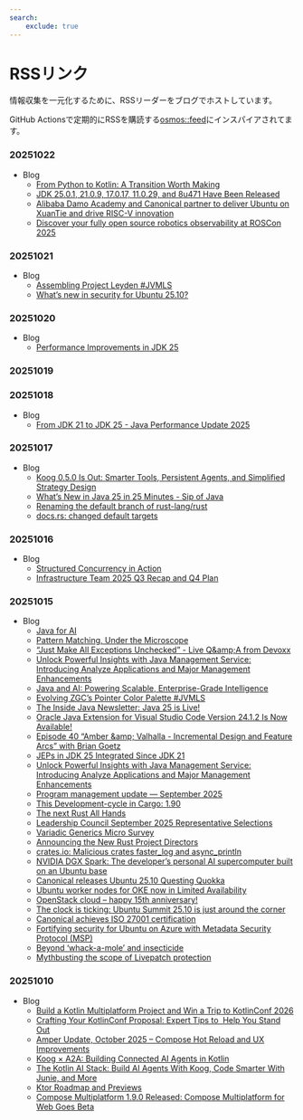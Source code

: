 ```yaml
---
search:
    exclude: true
---
```


# RSSリンク

情報収集を一元化するために、RSSリーダーをブログでホストしています。

GitHub Actionsで定期的にRSSを購読する[osmos::feed](https://github.com/osmoscraft/osmosfeed)にインスパイアされてます。

### 20251022

- Blog
    - [From Python to Kotlin: A Transition Worth Making](https://blog.jetbrains.com/kotlin/2025/10/from-python-to-kotlin-a-transition-worth-making/)
    - [JDK 25.0.1, 21.0.9, 17.0.17, 11.0.29, and 8u471 Have Been Released](https://blogs.oracle.com/java/post/jdk-2501-2109-17017-11029-and-8u471-have-been-released)
    - [Alibaba Damo Academy and Canonical partner to deliver Ubuntu on XuanTie and drive RISC-V innovation](https://ubuntu.com//blog/alibaba-damo-academy-and-canonical)
    - [Discover your fully open source robotics observability at ROSCon 2025](https://ubuntu.com//blog/roscon-2025)


### 20251021

- Blog
    - [Assembling Project Leyden #JVMLS](https://inside.java/2025/10/21/jvmls-assembling-project-leyden/)
    - [What’s new in security for Ubuntu 25.10?](https://ubuntu.com//blog/ubuntu-25-10-security-updates)


### 20251020

- Blog
    - [Performance Improvements in JDK 25](https://inside.java/2025/10/20/jdk-25-performance-improvements/)


### 20251019


### 20251018

- Blog
    - [From JDK 21 to JDK 25 - Java Performance Update 2025](https://inside.java/2025/10/18/devoxxbelgium-java-performance-update/)


### 20251017

- Blog
    - [Koog 0.5.0 Is Out: Smarter Tools, Persistent Agents, and Simplified Strategy Design](https://blog.jetbrains.com/ai/2025/10/koog-0-5-0-is-out-smarter-tools-persistent-agents-and-simplified-strategy-design/)
    - [What’s New in Java 25 in 25 Minutes - Sip of Java](https://inside.java/2025/10/17/new-in-jdk-25-2-mins/)
    - [Renaming the default branch of rust-lang/rust](https://blog.rust-lang.org/inside-rust/2025/10/16/renaming-the-default-branch-of-rust-langrust/)
    - [docs.rs: changed default targets](https://blog.rust-lang.org/2025/10/16/docsrs-changed-default-targets/)


### 20251016

- Blog
    - [Structured Concurrency in Action](https://inside.java/2025/10/16/devoxxbelgium-structured-concurrency-action/)
    - [Infrastructure Team 2025 Q3 Recap and Q4 Plan](https://blog.rust-lang.org/inside-rust/2025/10/16/infrastructure-team-q3-recap-and-q4-plan/)


### 20251015

- Blog
    - [Java for AI](https://inside.java/2025/10/14/devoxxbelgium-java-for-ai/)
    - [Pattern Matching, Under the Microscope](https://inside.java/2025/10/13/devoxxbelgium-pattern-matching/)
    - [“Just Make All Exceptions Unchecked” - Live Q&amp;amp;A from Devoxx](https://inside.java/2025/10/09/devoxxstream/)
    - [Unlock Powerful Insights with Java Management Service: Introducing Analyze Applications and Major Management Enhancements](https://inside.java/2025/10/08/jms-analyze-applications/)
    - [Java and AI: Powering Scalable, Enterprise-Grade Intelligence](https://inside.java/2025/10/07/java-and-ai-powering-enterprise-intelligence/)
    - [Evolving ZGC’s Pointer Color Palette #JVMLS](https://inside.java/2025/10/06/jvmls-zgc-colored-pointers/)
    - [The Inside Java Newsletter: Java 25 is Live!](https://inside.java/2025/10/03/inside-java-newsletter/)
    - [Oracle Java Extension for Visual Studio Code Version 24.1.2 Is Now Available!](https://inside.java/2025/10/01/java-vscode-extension-update/)
    - [Episode 40 “Amber &amp;amp; Valhalla - Incremental Design and Feature Arcs” with Brian Goetz](https://inside.java/2025/09/28/podcast-040/)
    - [JEPs in JDK 25 Integrated Since JDK 21](https://inside.java/2025/09/26/jeps-since-jdk-21/)
    - [Unlock Powerful Insights with Java Management Service: Introducing Analyze Applications and Major Management Enhancements](https://blogs.oracle.com/java/post/analyze-applications-and-other-enhancements)
    - [Program management update — September 2025](https://blog.rust-lang.org/inside-rust/2025/10/14/program-management-update-2025-09/)
    - [This Development-cycle in Cargo: 1.90](https://blog.rust-lang.org/inside-rust/2025/10/01/this-development-cycle-in-cargo-1.90/)
    - [The next Rust All Hands](https://blog.rust-lang.org/inside-rust/2025/09/30/all-hands-2026/)
    - [Leadership Council September 2025 Representative Selections](https://blog.rust-lang.org/inside-rust/2025/09/23/leadership-council-repr-selection/)
    - [Variadic Generics Micro Survey](https://blog.rust-lang.org/inside-rust/2025/09/22/variadic-generics-micro-survey/)
    - [Announcing the New Rust Project Directors](https://blog.rust-lang.org/2025/10/15/announcing-the-new-rust-project-directors-2025/)
    - [crates.io: Malicious crates faster_log and async_println](https://blog.rust-lang.org/2025/09/24/crates.io-malicious-crates-fasterlog-and-asyncprintln/)
    - [NVIDIA DGX Spark: The developer’s personal AI supercomputer built on an Ubuntu base](https://ubuntu.com//blog/nvidia-dgx-spark-ubuntu-base)
    - [Canonical releases Ubuntu 25.10 Questing Quokka](https://ubuntu.com//blog/canonical-releases-ubuntu-25-10-questing-quokka)
    - [Ubuntu worker nodes for OKE now in Limited Availability](https://ubuntu.com//blog/ubuntu-worker-nodes-for-oracle-oke-now-in-limited-availability)
    - [OpenStack cloud – happy 15th anniversary!](https://ubuntu.com//blog/openstack-cloud-happy-15th-anniversary)
    - [The clock is ticking: Ubuntu Summit 25.10 is just around the corner](https://ubuntu.com//blog/the-clock-is-ticking-ubuntu-summit-25-10-is-just-around-the-corner)
    - [Canonical achieves ISO 27001 certification](https://ubuntu.com//blog/canonical-achieves-iso-27001-certification)
    - [Fortifying security for Ubuntu on Azure with Metadata Security Protocol (MSP)](https://ubuntu.com//blog/fortifying-security-ubuntu-azure-metadata-security-protocol-msp)
    - [Beyond ‘whack-a-mole’ and insecticide](https://ubuntu.com//blog/beyond-whack-a-mole-and-insecticide)
    - [Mythbusting the scope of Livepatch protection](https://ubuntu.com//blog/mythbusting-the-scope-of-livepatch-protection)


### 20251010

- Blog
    - [Build a Kotlin Multiplatform Project and Win a Trip to KotlinConf 2026](https://blog.jetbrains.com/kotlin/2025/10/kotlin-multiplatform-contest-2026/)
    - [Crafting Your KotlinConf Proposal: Expert Tips to  Help You Stand Out](https://blog.jetbrains.com/kotlin/2025/10/crafting-your-kotlinconf-proposal-expert-tips/)
    - [Amper Update, October 2025 – Compose Hot Reload and UX Improvements](https://blog.jetbrains.com/amper/2025/10/amper-update-october-2025/)
    - [Koog × A2A: Building Connected AI Agents in Kotlin](https://blog.jetbrains.com/ai/2025/10/koog-a2a-building-connected-ai-agents-in-kotlin/)
    - [The Kotlin AI Stack: Build AI Agents With Koog, Code Smarter With Junie, and More](https://blog.jetbrains.com/kotlin/2025/09/the-kotlin-ai-stack-build-ai-agents-with-koog-code-smarter-with-junie-and-more/)
    - [Ktor Roadmap and Previews](https://blog.jetbrains.com/kotlin/2025/09/ktor-roadmap-2025/)
    - [Compose Multiplatform 1.9.0 Released: Compose Multiplatform for Web Goes Beta](https://blog.jetbrains.com/kotlin/2025/09/compose-multiplatform-1-9-0-compose-for-web-beta/)


